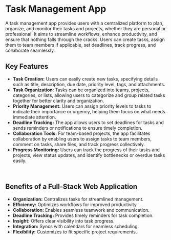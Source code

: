 # Task Management App

A task management app provides users with a centralized platform to plan, organize, and monitor their tasks and projects, whether they are personal or professional. It aims to streamline workflows, enhance productivity, and ensure that nothing falls through the cracks. Users can create tasks, assign them to team members if applicable, set deadlines, track progress, and collaborate seamlessly.


## Key Features

- **Task Creation:** Users can easily create new tasks, specifying details such as title, description, due date, priority level, tags, and attachments.
- **Task Organization**: Tasks can be organized into teams, projects, categories, or lists, allowing users to categorize and group related tasks together for better clarity and organization.
- **Priority Management:** Users can assign priority levels to tasks to indicate their importance or urgency, helping them focus on what needs immediate attention.
- **Deadline Tracking:** The app allows users to set deadlines for tasks and sends reminders or notifications to ensure timely completion.
- **Collaboration Tools:** For team-based projects, the app facilitates collaboration by enabling users to assign tasks to team members, comment on tasks, share files, and track progress collectively.
- **Progress Monitoring:** Users can track the progress of their tasks and projects, view status updates, and identify bottlenecks or overdue tasks easily.

<br>

## Benefits of a Full-Stack Web Application

- **Organization:** Centralizes tasks for streamlined management.
- **Efficiency:** Optimizes workflows for improved productivity.
- **Collaboration:** Enables seamless teamwork and communication.
- **Deadline Tracking:** Provides timely reminders for task completion.
- **Insight:** Offers clear visibility into task progress.
- **Integration:** Syncs with calendars for seamless scheduling.
- **Flexibility:** Customizes to fit specific project requirements.

